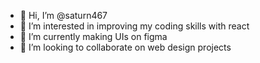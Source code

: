 - 👋 Hi, I’m @saturn467
- 👀 I’m interested in improving my coding skills with react
- 🌱 I’m currently making UIs on figma
- 💞️ I’m looking to collaborate on web design projects

<!---
saturn467/saturn467 is a ✨ special ✨ repository because its `README.md` (this file) appears on your GitHub profile.
You can click the Preview link to take a look at your changes.
--->
